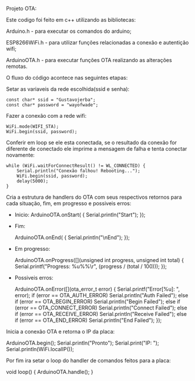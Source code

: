 Projeto OTA:


Este codigo foi feito em c++ utilizando as bibliotecas: 

Arduino.h - para executar os comandos do arduino;

ESP8266WiFi.h - para utilizar funções relacionadas a conexão e autentição wifi; 

ArduinoOTA.h - para executar funções OTA realizando as alterações remotas. 

O fluxo do código acontece nas seguintes etapas: 

Setar as variaveis da rede escolhida(ssid e senha):

    const char* ssid = "Gustavojerba";
    const char* password = "wayofwade";

Fazer a conexão com a rede wifi: 

    WiFi.mode(WIFI_STA);
    WiFi.begin(ssid, password);

Conferir em loop se ele esta conectada, se o resultado da conexão for diferente de conectado ele imprime a mensagem de falha e tenta conectar novamente:

    while (WiFi.waitForConnectResult() != WL_CONNECTED) {
        Serial.println("Conexão falhou! Rebooting...");
        WiFi.begin(ssid, password);
        delay(5000);
    }

Cria a estrutura de handlers do OTA com seus respectivos retornos para cada situação, fim, em progresso e possiveis erros:

- Inicio:
ArduinoOTA.onStart([]() {
    Serial.println("Start");
  });

- Fim:

  ArduinoOTA.onEnd([]() {
    Serial.println("\nEnd");
  });

- Em progresso:

  ArduinoOTA.onProgress([](unsigned int progress, unsigned int total) {
    Serial.printf("Progress: %u%%\r", (progress / (total / 100)));
  });

- Possiveis erros:

  ArduinoOTA.onError([](ota_error_t error) {
    Serial.printf("Error[%u]: ", error);
    if (error == OTA_AUTH_ERROR) Serial.println("Auth Failed");
    else if (error == OTA_BEGIN_ERROR) Serial.println("Begin Failed");
    else if (error == OTA_CONNECT_ERROR) Serial.println("Connect Failed");
    else if (error == OTA_RECEIVE_ERROR) Serial.println("Receive Failed");
    else if (error == OTA_END_ERROR) Serial.println("End Failed");
  });

Inicia a conexão OTA e retorna o IP da placa: 

  ArduinoOTA.begin();
  Serial.println("Pronto");
  Serial.print("IP: ");
  Serial.println(WiFi.localIP());

Por fim ira setar o loop do handler de comandos feitos para a placa:

void loop() {
  ArduinoOTA.handle();
}